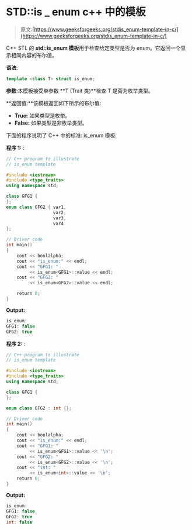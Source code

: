 # STD::is _ enum c++ 中的模板

> 原文:[https://www.geeksforgeeks.org/stdis_enum-template-in-c/](https://www.geeksforgeeks.org/stdis_enum-template-in-c/)

C++ STL 的 **std::is_enum 模板**用于检查给定类型是否为 enum。它返回一个显示相同内容的布尔值。

**语法**:

```cpp
template <class T> struct is_enum;
```

**参数**:本模板接受单参数 **T (Trait 类)**检查 T 是否为枚举类型。

**返回值:**该模板返回如下所示的布尔值:

*   **True:** 如果类型是枚举。
*   **False:** 如果类型是非枚举类型。

下面的程序说明了 C++ 中的标准::is_enum 模板:

**程序 1:** :

```cpp
// C++ program to illustrate
// is_enum template

#include <iostream>
#include <type_traits>
using namespace std;

class GFG1 {
};
enum class GFG2 { var1,
                  var2,
                  var3,
                  var4
};

// Driver code
int main()
{
    cout << boolalpha;
    cout << "is_enum:" << endl;
    cout << "GFG1: "
         << is_enum<GFG1>::value << endl;
    cout << "GFG2: "
         << is_enum<GFG2>::value << endl;

    return 0;
}
```

**Output:**

```cpp
is_enum:
GFG1: false
GFG2: true

```

**程序 2:** :

```cpp
// C++ program to illustrate
// is_enum template

#include <iostream>
#include <type_traits>
using namespace std;

class GFG1 {
};

enum class GFG2 : int {};

// Driver code
int main()
{
    cout << boolalpha;
    cout << "is_enum:" << endl;
    cout << "GFG1: "
         << is_enum<GFG1>::value << '\n';
    cout << "GFG2: "
         << is_enum<GFG2>::value << '\n';
    cout << "int: "
         << is_enum<int>::value << '\n';
    return 0;
}
```

**Output:**

```cpp
is_enum:
GFG1: false
GFG2: true
int: false

```